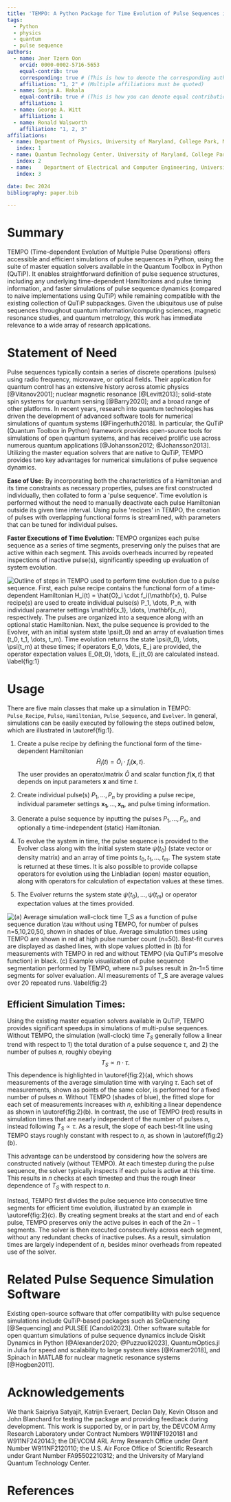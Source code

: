 ```yaml
---
title: 'TEMPO: A Python Package for Time Evolution of Pulse Sequences in QuTiP'
tags:
  - Python
  - physics
  - quantum
  - pulse sequence
authors:
  - name: Jner Tzern Oon
    orcid: 0000-0002-5716-5653
    equal-contrib: true
    corresponding: true # (This is how to denote the corresponding author)
    affiliation: "1, 2" # (Multiple affiliations must be quoted)
  - name: Sonja A. Hakala
    equal-contrib: true # (This is how you can denote equal contributions between multiple authors)
    affiliation: 1
  - name: George A. Witt
    affiliation: 1
  - name: Ronald Walsworth
    affiliation: "1, 2, 3"
affiliations:
 - name: Department of Physics, University of Maryland, College Park, Maryland 20742, USA
   index: 1
 - name: Quantum Technology Center, University of Maryland, College Park, Maryland 20742, USA
   index: 2
 - name:    Department of Electrical and Computer Engineering, University of Maryland, College Park, Maryland 20742, USA
   index: 3

date: Dec 2024
bibliography: paper.bib

---
```



# Summary

TEMPO (Time-dependent Evolution of Multiple Pulse Operations) offers accessible and efficient simulations of pulse sequences in Python, using the suite of master equation solvers available in the Quantum Toolbox in Python (QuTiP). 
It enables straightforward definition of pulse sequence structures, including any underlying time-dependent Hamiltonians and pulse timing information, and faster simulations of pulse sequence dynamics (compared to naive implementations using QuTiP) while remaining compatible with the existing collection of QuTiP subpackages. Given the ubiquitous use of pulse sequences throughout quantum information/computing sciences, magnetic resonance studies, and quantum metrology, this work has immediate relevance to a wide array of research applications.

# Statement of Need
Pulse sequences typically contain a series of discrete operations (pulses) using radio frequency, microwave, or optical fields. Their application for quantum control has an extensive history across atomic physics [@Vitanov2001]; nuclear magnetic resonance [@Levitt2013]; solid-state spin systems for quantum sensing [@Barry2020]; and a broad range of other platforms.
In recent years, research into quantum technologies has driven the development of advanced software tools for numerical simulations of quantum systems [@Fingerhuth2018]. 
In particular, the QuTiP (Quantum Toolbox in Python) framework provides open-source tools for simulations of open quantum systems, and has received prolific use across numerous quantum applications [@Johansson2012; @Johansson2013]. Utilizing the master equation solvers that are native to QuTiP, TEMPO provides two key advantages for numerical simulations of pulse sequence dynamics.


**Ease of Use:** By incorporating both the characteristics of a Hamiltonian and its time constraints as necessary properties, pulses are first constructed individually, then collated to form a 'pulse sequence'. 
Time evolution is performed without the need to manually deactivate each pulse Hamiltonian outside its given time interval.
Using pulse 'recipes' in TEMPO, the creation of pulses with overlapping functional forms is streamlined, with parameters that can be tuned for individual pulses.

**Faster Executions of Time Evolution:** 
TEMPO organizes each pulse sequence as a series of time segments, preserving only the pulses that are active within each segment.
This avoids overheads incurred by repeated inspections of inactive pulse(s), significantly speeding up evaluation of system evolution.










![Outline of steps in TEMPO used to perform time evolution due to a pulse sequence. First, each pulse recipe contains the functional form of a time-dependent Hamiltonian $H_i(t) = \hat{O}_i \cdot f_i(\mathbf{x}, t)$. Pulse recipe(s) are used to create individual pulse(s) $P_1, \dots, P_n$, with individual parameter settings $\mathbf{x_1}, \dots, \mathbf{x_n}$, respectively. The pulses are organized into a sequence along with an optional static Hamiltonian. Next, the pulse sequence is provided to the Evolver, with an initial system state $\psi(t_0)$ and an array of evaluation times $(t_0, t_1, \dots, t_m)$. Time evolution returns the state $\psi(t_0), \dots, \psi(t_m)$ at these times; if operators $E_0, \dots, E_j$ are provided, the operator expectation values $E_0(t_0), \dots, E_j(t_0)$ are calculated instead. \label{fig:1}](TEMPO_Fig1.png)

<!--
<figure>
    <img src="./TEMPO_Fig1.png" alt="Alt text" />
    <figcaption>
    This is the image caption
    </figcaption>
</figure>
-->

# Usage

There are five main classes that make up a simulation in TEMPO: `Pulse_Recipe`, `Pulse`, `Hamiltonian`, `Pulse_Sequence`, and `Evolver`.
In general, simulations can be easily executed by following the steps outlined below, which are illustrated in \autoref{fig:1}.

1. Create a pulse recipe by defining the functional form of the time-dependent Hamiltonian $$\hat H_i(t) = \hat O_i \cdot f_i(\mathbf{x},  t).$$ The user provides an operator/matrix $\hat O$ and scalar function $f(\mathbf{x}, t)$ that depends on input parameters $\mathbf{x}$ and time $t$.

1. Create individual pulse(s) $P_1, \dots, P_n$ by providing a pulse recipe, individual parameter settings $\mathbf{x_1}, \dots, \mathbf{x_n}$, and pulse timing information.

1. Generate a pulse sequence by inputting the pulses $P_1, \dots, P_n$, and optionally a time-independent (static) Hamiltonian.

1. To evolve the system in time, the pulse sequence is provided to the Evolver class along with the initial system state $\psi(t_0)$ (state vector or density matrix) and an array of time points $t_0, t_1, \dots, t_m$. The system state is returned at these times. It is also possible to provide collapse operators for evolution using the Linbladian (open) master equation, along with operators for calculation of expectation values at these times.

1. The Evolver returns the system state $\psi(t_0), \dots, \psi(t_m)$ or operator expectation values at the times provided.





<!--
commented text
-->
[//]: # (This is a comment.)
[//]: # (This is a comment on a new line.)





![(a) Average simulation wall-clock time $T_S$ as a function of pulse sequence duration $\tau$ without using TEMPO, for number of pulses $n=5,10,20,50$, shown in shades of blue. Average simulation times using TEMPO are shown in red at high pulse number count $(n=50)$. Best-fit curves are displayed as dashed lines, with slope values plotted in (b) for measurements with TEMPO in red and without TEMPO (via QuTiP's mesolve function) in black. (c) Example visualization of pulse sequence segmentation performed by TEMPO, where $n=3$ pulses result in $2n-1=5$ time segments for solver evaluation. All measurements of $T_S$ are average values over 20 repeated runs. \label{fig:2}](TEMPO_Fig2.png)

<!-- commented text
<figure>
    <img src="./TEMPO_fig2.png" alt="Alt text" />
    <figcaption>
    This is the image caption
    </figcaption>
</figure>
-->

## **Efficient Simulation Times**:

Using the existing master equation solvers available in QuTiP, TEMPO provides significant speedups in simulations of multi-pulse sequences. Without TEMPO, the simulation (wall-clock) time $T_S$ generally follow a linear trend with respect to 1) the total duration of a pulse sequence $\tau$, and 2) the number of pulses $n$, roughly obeying $$T_S \propto n \cdot \tau.$$
This dependence is highlighted in \autoref{fig:2}(a), which shows measurements of the average simulation time with varying $\tau$. Each set of measurements, shown as points of the same color, is performed for a fixed number of pulses $n$. 
Without TEMPO (shades of blue), the fitted slope for each set of measurements increases with $n$, exhibiting a linear dependence as shown in \autoref{fig:2}(b). In contrast, the use of TEMPO (red) results in simulation times that are nearly independent of the number of pulses $n$, instead following $T_S \propto \tau$. As a result, the slope of each best-fit line using TEMPO stays roughly constant with respect to $n$, as shown in \autoref{fig:2}(b).

This advantage can be understood by considering how the solvers are constructed natively (without TEMPO). At each timestep during the pulse sequence, the solver typically inspects if each pulse is active at this time. This results in $n$ checks at each timestep and thus the rough linear dependence of $T_S$ with respect to $n$.

Instead, TEMPO first divides the pulse sequence into consecutive time segments for efficient time evolution, illustrated by an example in \autoref{fig:2}(c). By creating segment breaks at the start and end of each pulse, TEMPO preserves only the active pulses in each of the $2n-1$ segments. The solver is then executed consecutively across each segment, without any redundant checks of inactive pulses. As a result, simulation times are largely independent of $n$, besides minor overheads from repeated use of the solver.

# Related Pulse Sequence Simulation Software
Existing open-source software that offer compatibility with pulse sequence simulations include QuTiP-based packages such as SeQuencing [@Sequencing] and PULSEE [Candoli2023]. Other software suitable for open quantum simulations of pulse sequence dynamics include Qiskit Dynamics in Python [@Alexander2020; @Puzzuoli2023], QuantumOptics.jl in Julia for speed and scalability to large system sizes [@Kramer2018], and Spinach in MATLAB for nuclear magnetic resonance systems [@Hogben2011].


# Acknowledgements
We thank Saipriya Satyajit, Katrijn Everaert, Declan Daly, Kevin Olsson and John Blanchard for testing the package and providing feedback during development. This work is supported by, or in part by, the DEVCOM Army Research Laboratory under Contract Numbers W911NF1920181 and  W911NF2420143; the DEVCOM ARL Army Research Office under Grant Number W911NF2120110; the U.S. Air Force Office of Scientific Research under Grant Number FA95502210312; and the University of Maryland Quantum Technology Center.

# References